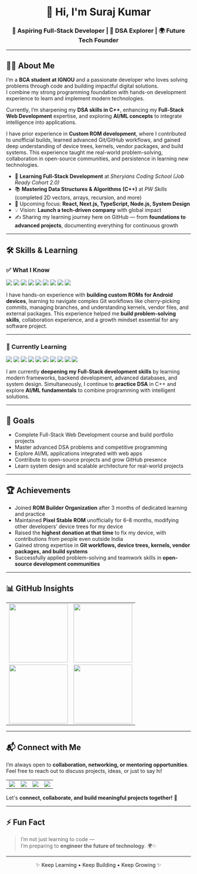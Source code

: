 <h1 align="center">👋 Hi, I'm Suraj Kumar</h1>
<h3 align="center">🚀 Aspiring Full-Stack Developer | 🧠 DSA Explorer | 🌍 Future Tech Founder</h3>

---

## 👨‍💻 About Me  

I’m a **BCA student at IGNOU** and a passionate developer who loves solving problems through code and building impactful digital solutions.  
I combine my strong programming foundation with hands-on development experience to learn and implement modern technologies.  

Currently, I’m sharpening my **DSA skills in C++**, enhancing my **Full-Stack Web Development** expertise, and exploring **AI/ML concepts** to integrate intelligence into applications.  

I have prior experience in **Custom ROM development**, where I contributed to unofficial builds, learned advanced Git/GitHub workflows, and gained deep understanding of device trees, kernels, vendor packages, and build systems. This experience taught me real-world problem-solving, collaboration in open-source communities, and persistence in learning new technologies.  

- 🌱 **Learning Full-Stack Development** at *Sheryians Coding School (Job Ready Cohort 2.0)*  
- 📚 **Mastering Data Structures & Algorithms (C++)** at *PW Skills* (completed 2D vectors, arrays, recursion, and more)  
- 🔭 Upcoming focus: **React, Next.js, TypeScript, Node.js, System Design**  
- 💡 Vision: **Launch a tech-driven company** with global impact  
- ✍️ Sharing my learning journey here on GitHub — from **foundations to advanced projects**, documenting everything for continuous growth  

---

## 🛠️ Skills & Learning

### ✅ What I Know
<p align="justify">
  <img src="https://img.shields.io/badge/HTML5-E34F26?style=for-the-badge&logo=html5&logoColor=white" />
  <img src="https://img.shields.io/badge/CSS3-1572B6?style=for-the-badge&logo=css3&logoColor=white" />
  <img src="https://img.shields.io/badge/JavaScript-F7DF1E?style=for-the-badge&logo=javascript&logoColor=black" />
  <img src="https://img.shields.io/badge/C++-00599C?style=for-the-badge&logo=cplusplus&logoColor=white" />
  <img src="https://img.shields.io/badge/Data%20Structures%20&%20Algorithms-2F4F4F?style=for-the-badge&logo=thealgorithms&logoColor=white" />
  <img src="https://img.shields.io/badge/Git-F05032?style=for-the-badge&logo=git&logoColor=white" />
  <img src="https://img.shields.io/badge/GitHub-181717?style=for-the-badge&logo=github&logoColor=white" />
  <img src="https://img.shields.io/badge/VS%20Code-007ACC?style=for-the-badge&logo=visualstudiocode&logoColor=white" />
  <img src="https://img.shields.io/badge/Custom%20ROM%20Experience-FF6F00?style=for-the-badge&logo=android&logoColor=white" />
</p>

I have hands-on experience with **building custom ROMs for Android devices**, learning to navigate complex Git workflows like cherry-picking commits, managing branches, and understanding kernels, vendor files, and external packages. This experience helped me **build problem-solving skills**, collaboration experience, and a growth mindset essential for any software project.

---

### 🚀 Currently Learning
<p align="justify">
  <img src="https://img.shields.io/badge/React-61DAFB?style=for-the-badge&logo=react&logoColor=black" />
  <img src="https://img.shields.io/badge/Next.js-000000?style=for-the-badge&logo=nextdotjs&logoColor=white" />
  <img src="https://img.shields.io/badge/TypeScript-3178C6?style=for-the-badge&logo=typescript&logoColor=white" />
  <img src="https://img.shields.io/badge/Node.js-339933?style=for-the-badge&logo=nodedotjs&logoColor=white" />
  <img src="https://img.shields.io/badge/Express.js-000000?style=for-the-badge&logo=express&logoColor=white" />
  <img src="https://img.shields.io/badge/MongoDB-47A248?style=for-the-badge&logo=mongodb&logoColor=white" />
  <img src="https://img.shields.io/badge/MySQL-4479A1?style=for-the-badge&logo=mysql&logoColor=white" />
  <img src="https://img.shields.io/badge/Postman-FF6C37?style=for-the-badge&logo=postman&logoColor=white" />
  <img src="https://img.shields.io/badge/AI%2FML-F7DF1E?style=for-the-badge&logo=python&logoColor=white" />
  <img src="https://img.shields.io/badge/System%20Design-6F42C1?style=for-the-badge&logo=architecture&logoColor=white" />
</p>

I am currently **deepening my Full-Stack development skills** by learning modern frameworks, backend development, advanced databases, and system design. Simultaneously, I continue to **practice DSA** in C++ and explore **AI/ML fundamentals** to combine programming with intelligent solutions.

---

## 🎯 Goals

- Complete Full-Stack Web Development course and build portfolio projects  
- Master advanced DSA problems and competitive programming  
- Explore AI/ML applications integrated with web apps  
- Contribute to open-source projects and grow GitHub presence  
- Learn system design and scalable architecture for real-world projects  

---

## 🏆 Achievements  

- Joined **ROM Builder Organization** after 3 months of dedicated learning and practice  
- Maintained **Pixel Stable ROM** unofficially for 6–8 months, modifying other developers’ device trees for my device  
- Raised the **highest donation at that time** to fix my device, with contributions from people even outside India  
- Gained strong expertise in **Git workflows, device trees, kernels, vendor packages, and build systems**  
- Successfully applied problem-solving and teamwork skills in **open-source development communities**  

---

## 📊 GitHub Insights  

<table align="center">
  <tr>
    <td width="50%" align="center">
      <img src="https://github-readme-stats.vercel.app/api?username=ImSurajx&show_icons=true&theme=radical&hide_border=true&count_private=true&include_all_commits=true" height="160"/>
    </td>
    <td width="50%" align="center">
      <img src="https://github-readme-stats.vercel.app/api/top-langs/?username=ImSurajx&layout=compact&theme=radical&hide_border=true" height="160"/>
    </td>
  </tr>
  <tr>
    <td width="50%" align="center">
      <img src="https://streak-stats.demolab.com?user=ImSurajx&theme=radical&hide_border=true" height="160"/>
    </td>
    <td width="50%" align="center">
      <img src="https://github-contributor-stats.vercel.app/api?username=ImSurajx&limit=5&theme=radical&hide_border=true&combine_all_yearly_contributions=true" height="160"/>
    </td>
  </tr>
</table>

---

## 📬 Connect with Me  

I’m always open to **collaboration, networking, or mentoring opportunities**. Feel free to reach out to discuss projects, ideas, or just to say hi!  

<table align="center">
  <tr>
    <td align="center">
      <a href="https://github.com/imsurjx" target="_blank">
        <img src="https://img.shields.io/badge/GitHub-100000?style=for-the-badge&logo=github&logoColor=white"/>
      </a>
    </td>
    <td align="center">
      <a href="https://www.linkedin.com/in/itsurajx/" target="_blank">
        <img src="https://img.shields.io/badge/LinkedIn-0A66C2?style=for-the-badge&logo=linkedin&logoColor=white"/>
      </a>
    </td>
    <td align="center">
      <a href="https://x.com/ItSurajxD" target="_blank">
        <img src="https://img.shields.io/badge/X-000000?style=for-the-badge&logo=x&logoColor=white"/>
      </a>
    </td>
    <td align="center">
      <a href="mailto:imsurajx@gmail.com" target="_blank">
        <img src="https://img.shields.io/badge/Email-D14836?style=for-the-badge&logo=gmail&logoColor=white"/>
      </a>
    </td>
  </tr>
</table>

Let's **connect, collaborate, and build meaningful projects together!** 🚀

---

## ⚡ Fun Fact  

> I’m not just learning to code —  
> I’m preparing to **engineer the future of technology**. 🌍✨  

---

<p align="center">✨ Keep Learning • Keep Building • Keep Growing ✨</p>
